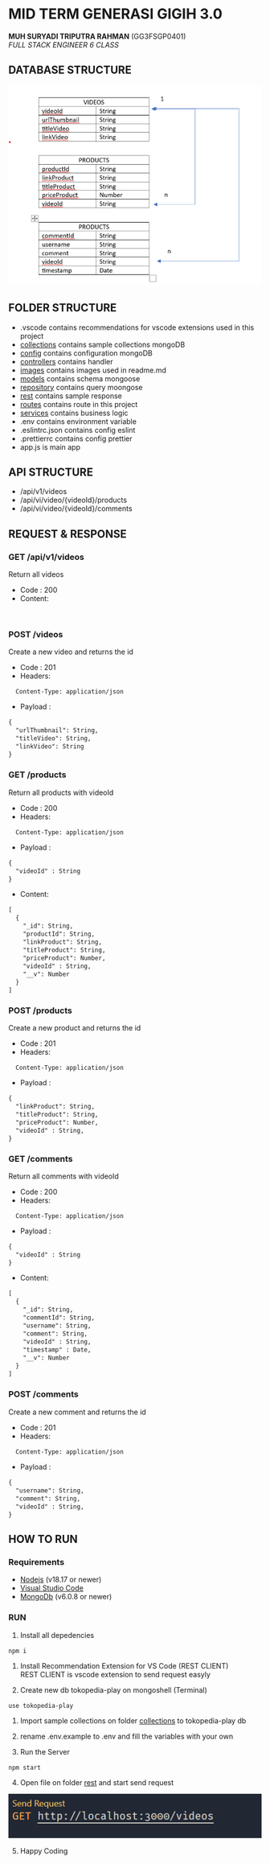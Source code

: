 # MID TERM GENERASI GIGIH 3.0

**MUH SURYADI TRIPUTRA RAHMAN** (GG3FSGP0401) <br>
*FULL STACK ENGINEER 6 CLASS*

## DATABASE STRUCTURE

![Database Structure](./images/db.png)

## FOLDER STRUCTURE

* .vscode contains recommendations for vscode extensions used in this project
* [collections](./collections/) contains sample collections mongoDB
* [config](./config/) contains configuration mongoDB
* [controllers](./controllers/) contains handler 
* [images](./images/) contains images used in readme.md
* [models](./models/) contains schema mongoose
* [repository](./repository/) contains query moongose 
* [rest](./rest/) contains sample response
* [routes](./routes/) contains route in this project
* [services](./services/) contains business logic
* .env contains environment variable
* .eslintrc.json contains config eslint
* .prettierrc contains config prettier
* app.js is main app

## API STRUCTURE

* /api/v1/videos 
* /api/vi/video/{videoId}/products
* /api/vi/video/{videoId}/comments

## REQUEST & RESPONSE

### GET /api/v1/videos

Return all videos 

* Code : 200
* Content:

```


```

### POST /videos 

Create a new video and returns the id

* Code : 201
* Headers: 
```
  Content-Type: application/json
```
* Payload :

```
{
  "urlThumbnail": String,
  "titleVideo": String,
  "linkVideo": String
}

```

### GET /products

Return all products with videoId

* Code : 200
* Headers: 
```
  Content-Type: application/json
```
* Payload :
```
{
  "videoId" : String
}
```
* Content:

```
[
  {
    "_id": String,
    "productId": String,
    "linkProduct": String,
    "titleProduct": String,
    "priceProduct": Number,
    "videoId" : String,
    "__v": Number
  }
]

```

### POST /products 

Create a new product and returns the id

* Code : 201
* Headers: 
```
  Content-Type: application/json
```
* Payload :

```
{
  "linkProduct": String,
  "titleProduct": String,
  "priceProduct": Number,
  "videoId" : String,
}

```

### GET /comments

Return all comments with videoId 

* Code : 200
* Headers: 
```
  Content-Type: application/json
```
* Payload :
```
{
  "videoId" : String
}
```
* Content:

```
[
  {
    "_id": String,
    "commentId": String,
    "username": String,
    "comment": String,
    "videoId" : String,
    "timestamp" : Date,
    "__v": Number
  }
]

```

### POST /comments 

Create a new comment and returns the id

* Code : 201
* Headers: 
```
  Content-Type: application/json
```
* Payload :

```
{
  "username": String,
  "comment": String,
  "videoId" : String,
}

```

## HOW TO RUN

### Requirements

* [Nodejs](https://nodejs.org/en) (v18.17 or newer)
* [Visual Studio Code](https://code.visualstudio.com/)
* [MongoDb](http://www.mongodb.com/) (v6.0.8 or newer)

### RUN
1. Install all depedencies
```
npm i
```
1. Install Recommendation Extension for VS Code (REST CLIENT) <br> 
   REST CLIENT is vscode extension to send request easyly

2. Create new db tokopedia-play on mongoshell (Terminal)
```
use tokopedia-play
```   

1. Import sample collections on folder [collections](./collections/) to tokopedia-play db
   
2. rename .env.example  to .env and fill the variables with your own

3. Run the Server
```
npm start
```

4. Open file on folder [rest](./rest/) and start send request
   
![Sample Request](./images/sample-request.png)

5. Happy Coding